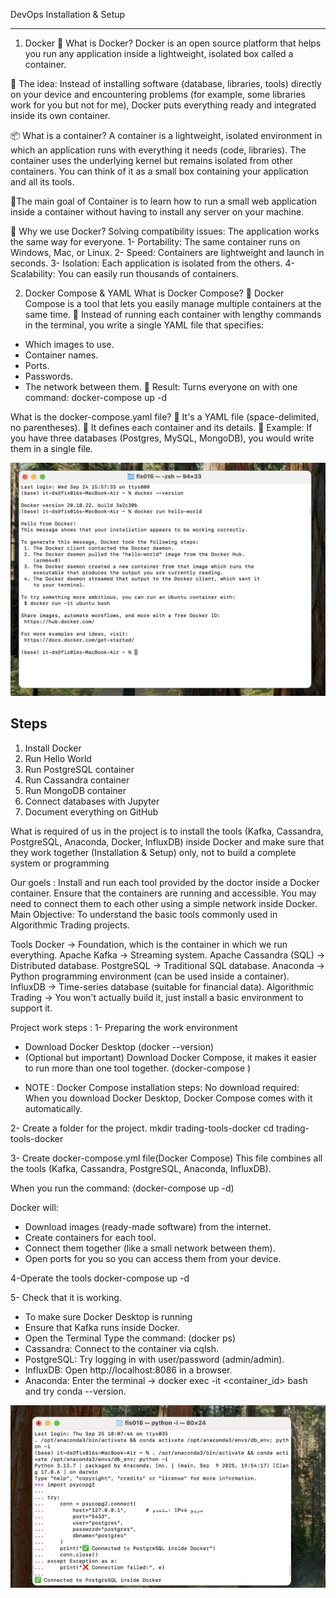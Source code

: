 DevOps
Installation & Setup
___
1. Docker 
🐳 What is Docker?
Docker is an open source platform that helps you run any application inside a lightweight, isolated box called a container.

🔹 The idea:
Instead of installing software (database, libraries, tools) directly on your device and encountering problems (for example, some libraries work for you but not for me), Docker puts everything ready and integrated inside its own container.

📦 What is a container?
A container is a lightweight, isolated environment in which an application runs with everything it needs (code, libraries).
The container uses the underlying kernel but remains isolated from other containers.
You can think of it as a small box containing your application and all its tools.

🎯The main goal of Container is to learn how to run a small web application inside a container without having to install any server on your machine.

🎯 Why we use Docker?
Solving compatibility issues: The application works the same way for everyone.
1- Portability: The same container runs on Windows, Mac, or Linux.
2- Speed: Containers are lightweight and launch in seconds.
3- Isolation: Each application is isolated from the others.
4- Scalability: You can easily run thousands of containers.


2. Docker Compose & YAML
What is Docker Compose?
🔹 Docker Compose is a tool that lets you easily manage multiple containers at the same time.
🔹 Instead of running each container with lengthy commands in the terminal, you write a single YAML file that specifies:
- Which images to use.
- Container names.
- Ports.
- Passwords.
- The network between them.
📌 Result:
Turns everyone on with one command:
docker-compose up -d

What is the docker-compose.yaml file?
🔹 It's a YAML file (space-delimited, no parentheses).
🔹 It defines each container and its details.
📌 Example: If you have three databases (Postgres, MySQL, MongoDB), you would write them in a single file.

![Docker Hello World](images/hello-docker.png)

## Steps
1. Install Docker
2. Run Hello World
3. Run PostgreSQL container
4. Run Cassandra container
5. Run MongoDB container
6. Connect databases with Jupyter
7. Document everything on GitHub

What is required of us in the project is to install the tools (Kafka, Cassandra, PostgreSQL, Anaconda, Docker, InfluxDB) inside Docker and make sure that they work together (Installation & Setup) only, not to build a complete system or programming 

Our goels :
Install and run each tool provided by the doctor inside a Docker container.
Ensure that the containers are running and accessible.
You may need to connect them to each other using a simple network inside Docker.
Main Objective: To understand the basic tools commonly used in Algorithmic Trading projects.

Tools
Docker → Foundation, which is the container in which we run everything.
Apache Kafka → Streaming system.
Apache Cassandra (SQL) → Distributed database.
PostgreSQL → Traditional SQL database.
Anaconda → Python programming environment (can be used inside a container).
InfluxDB → Time-series database (suitable for financial data).
Algorithmic Trading → You won't actually build it, just install a basic environment to support it.

Project work steps :
1- Preparing the work environment
- Download Docker Desktop (docker --version)
- (Optional but important) Download Docker Compose, it makes it easier to run more than one tool together. (docker-compose )

* NOTE : Docker Compose installation steps:
No download required: When you download Docker Desktop, Docker Compose comes with it automatically.

2- Create a folder for the project.
mkdir trading-tools-docker
cd trading-tools-docker

3-  Create docker-compose.yml file(Docker Compose)
This file combines all the tools (Kafka, Cassandra, PostgreSQL, Anaconda, InfluxDB).

When you run the command:
(docker-compose up -d)

Docker will:
- Download images (ready-made software) from the internet.
- Create containers for each tool.
- Connect them together (like a small network between them).
- Open ports for you so you can access them from your device.


4-Operate the tools
docker-compose up -d

5- Check that it is working.
- To make sure Docker Desktop is running
- Ensure that Kafka runs inside Docker.
- Open the Terminal Type the command: (docker ps)
- Cassandra: Connect to the container via cqlsh.
- PostgreSQL: Try logging in with user/password (admin/admin).
- InfluxDB: Open http://localhost:8086 in a browser.
- Anaconda: Enter the terminal → docker exec -it <container_id> bash and try conda --version.



![Database](images/postgres.jpg)

